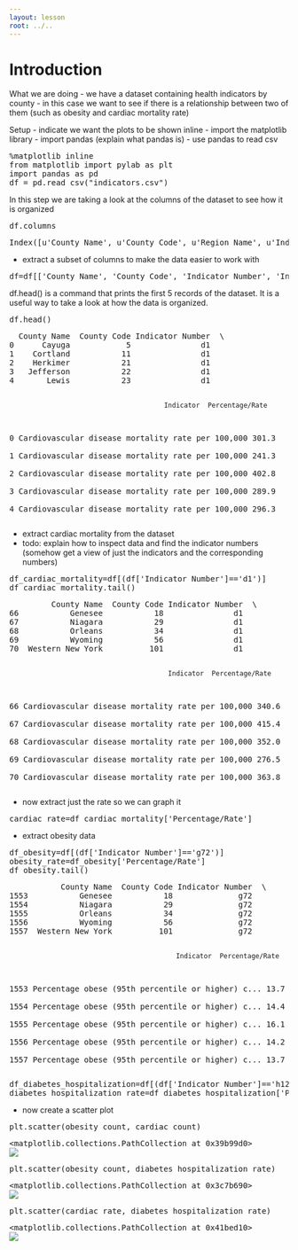 ```yaml
---
layout: lesson
root: ../..
---
```


# Introduction 


<div>
<p>What we are doing - we have a dataset containing health indicators by county - in this case we want to see if there is a relationship between two of them (such as obesity and cardiac mortality rate)</p>
</div>


<div>
<p>Setup - indicate we want the plots to be shown inline - import the matplotlib library - import pandas (explain what pandas is) - use pandas to read csv</p>
</div>


<div class="in">
<pre>%matplotlib inline
from matplotlib import pylab as plt
import pandas as pd
df = pd.read_csv(&#34;indicators.csv&#34;)</pre>
</div>


<div>
<p>In this step we are taking a look at the columns of the dataset to see how it is organized</p>
</div>


<div class="in">
<pre>df.columns</pre>
</div>

<div class="out">
<pre>Index([u&#39;County Name&#39;, u&#39;County Code&#39;, u&#39;Region Name&#39;, u&#39;Indicator Number&#39;, u&#39;Indicator&#39;, u&#39;Total Event Counts&#39;, u&#39;Denominator&#39;, u&#39;Denominator Note&#39;, u&#39;Measure Unit&#39;, u&#39;Percentage/Rate&#39;, u&#39;95% CI&#39;, u&#39;Data Comments&#39;, u&#39;Data Years&#39;, u&#39;Data Sources&#39;, u&#39;Quartile&#39;, u&#39;Mapping Distribution&#39;, u&#39;Location&#39;], dtype=&#39;object&#39;)</pre>
</div>


<div>
<ul>
<li>extract a subset of columns to make the data easier to work with</li>
</ul>
</div>


<div class="in">
<pre>df=df[[&#39;County Name&#39;, &#39;County Code&#39;, &#39;Indicator Number&#39;, &#39;Indicator&#39;, &#39;Percentage/Rate&#39;]]</pre>
</div>


<div>
<p>df.head() is a command that prints the first 5 records of the dataset. It is a useful way to take a look at how the data is organized.</p>
</div>


<div class="in">
<pre>df.head()</pre>
</div>

<div class="out">
<pre>  County Name  County Code Indicator Number  \
0      Cayuga            5               d1   
1    Cortland           11               d1   
2    Herkimer           21               d1   
3   Jefferson           22               d1   
4       Lewis           23               d1   

                                           Indicator  Percentage/Rate  
0  Cardiovascular disease mortality rate per 100,000            301.3  
1  Cardiovascular disease mortality rate per 100,000            241.3  
2  Cardiovascular disease mortality rate per 100,000            402.8  
3  Cardiovascular disease mortality rate per 100,000            289.9  
4  Cardiovascular disease mortality rate per 100,000            296.3  </pre>
</div>


<div>
<ul>
<li>extract cardiac mortality from the dataset</li>
<li>todo: explain how to inspect data and find the indicator numbers (somehow get a view of just the indicators and the corresponding numbers)</li>
</ul>
</div>


<div class="in">
<pre>df_cardiac_mortality=df[(df[&#39;Indicator Number&#39;]==&#39;d1&#39;)]
df_cardiac_mortality.tail()</pre>
</div>

<div class="out">
<pre>         County Name  County Code Indicator Number  \
66           Genesee           18               d1   
67           Niagara           29               d1   
68           Orleans           34               d1   
69           Wyoming           56               d1   
70  Western New York          101               d1   

                                            Indicator  Percentage/Rate  
66  Cardiovascular disease mortality rate per 100,000            340.6  
67  Cardiovascular disease mortality rate per 100,000            415.4  
68  Cardiovascular disease mortality rate per 100,000            352.0  
69  Cardiovascular disease mortality rate per 100,000            276.5  
70  Cardiovascular disease mortality rate per 100,000            363.8  </pre>
</div>


<div>
<ul>
<li>now extract just the rate so we can graph it</li>
</ul>
</div>


<div class="in">
<pre>cardiac_rate=df_cardiac_mortality[&#39;Percentage/Rate&#39;]</pre>
</div>


<div>
<ul>
<li>extract obesity data</li>
</ul>
</div>


<div class="in">
<pre>df_obesity=df[(df[&#39;Indicator Number&#39;]==&#39;g72&#39;)]
obesity_rate=df_obesity[&#39;Percentage/Rate&#39;]
df_obesity.tail()</pre>
</div>

<div class="out">
<pre>           County Name  County Code Indicator Number  \
1553           Genesee           18              g72   
1554           Niagara           29              g72   
1555           Orleans           34              g72   
1556           Wyoming           56              g72   
1557  Western New York          101              g72   

                                              Indicator  Percentage/Rate  
1553  Percentage obese (95th percentile or higher) c...             13.7  
1554  Percentage obese (95th percentile or higher) c...             14.4  
1555  Percentage obese (95th percentile or higher) c...             16.1  
1556  Percentage obese (95th percentile or higher) c...             14.2  
1557  Percentage obese (95th percentile or higher) c...             13.7  </pre>
</div>


<div class="in">
<pre>df_diabetes_hospitalization=df[(df[&#39;Indicator Number&#39;]==&#39;h12a&#39;)]
diabetes_hospitalization_rate=df_diabetes_hospitalization[&#39;Percentage/Rate&#39;]</pre>
</div>


<div>
<ul>
<li>now create a scatter plot</li>
</ul>
</div>


<div class="in">
<pre>plt.scatter(obesity_count, cardiac_count)</pre>
</div>

<div class="out">
<pre>&lt;matplotlib.collections.PathCollection at 0x39b99d0&gt;
<img src="../../intermediate/python/datavis/02-datavis_scatter_files/intermediate/python/datavis/02-datavis_scatter_18_1.png">
</pre>
</div>


<div class="in">
<pre>plt.scatter(obesity_count, diabetes_hospitalization_rate)</pre>
</div>

<div class="out">
<pre>&lt;matplotlib.collections.PathCollection at 0x3c7b690&gt;
<img src="../../intermediate/python/datavis/02-datavis_scatter_files/intermediate/python/datavis/02-datavis_scatter_19_1.png">
</pre>
</div>


<div class="in">
<pre>plt.scatter(cardiac_rate, diabetes_hospitalization_rate)</pre>
</div>

<div class="out">
<pre>&lt;matplotlib.collections.PathCollection at 0x41bed10&gt;
<img src="../../intermediate/python/datavis/02-datavis_scatter_files/intermediate/python/datavis/02-datavis_scatter_20_1.png">
</pre>
</div>


<div>

</div>

